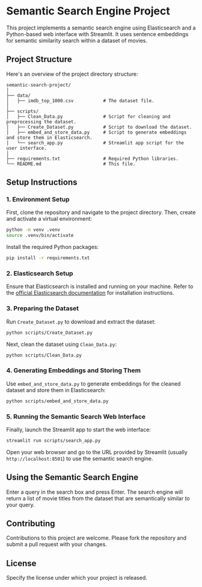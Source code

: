 
# Semantic Search Engine Project

This project implements a semantic search engine using Elasticsearch and a Python-based web interface with Streamlit. It uses sentence embeddings for semantic similarity search within a dataset of movies.

## Project Structure

Here's an overview of the project directory structure:

```
semantic-search-project/
│
├── data/
│   ├── imdb_top_1000.csv           # The dataset file.
│
├── scripts/
│   ├── Clean_Data.py               # Script for cleaning and preprocessing the dataset.
│   ├── Create_Dataset.py           # Script to download the dataset.
│   ├── embed_and_store_data.py     # Script to generate embeddings and store them in Elasticsearch.
│   └── search_app.py               # Streamlit app script for the user interface.
│
├── requirements.txt                # Required Python libraries.
└── README.md                       # This file.
```

## Setup Instructions

### 1. Environment Setup

First, clone the repository and navigate to the project directory. Then, create and activate a virtual environment:

```bash
python -m venv .venv
source .venv/bin/activate
```

Install the required Python packages:

```bash
pip install -r requirements.txt
```

### 2. Elasticsearch Setup

Ensure that Elasticsearch is installed and running on your machine. Refer to the [official Elasticsearch documentation](https://www.elastic.co/guide/en/elasticsearch/reference/current/install-elasticsearch.html) for installation instructions.

### 3. Preparing the Dataset

Run `Create_Dataset.py` to download and extract the dataset:

```bash
python scripts/Create_Dataset.py
```

Next, clean the dataset using `Clean_Data.py`:

```bash
python scripts/Clean_Data.py
```

### 4. Generating Embeddings and Storing Them

Use `embed_and_store_data.py` to generate embeddings for the cleaned dataset and store them in Elasticsearch:

```bash
python scripts/embed_and_store_data.py
```

### 5. Running the Semantic Search Web Interface

Finally, launch the Streamlit app to start the web interface:

```bash
streamlit run scripts/search_app.py
```

Open your web browser and go to the URL provided by Streamlit (usually `http://localhost:8501`) to use the semantic search engine.

## Using the Semantic Search Engine

Enter a query in the search box and press Enter. The search engine will return a list of movie titles from the dataset that are semantically similar to your query.

## Contributing

Contributions to this project are welcome. Please fork the repository and submit a pull request with your changes.

## License

Specify the license under which your project is released.

